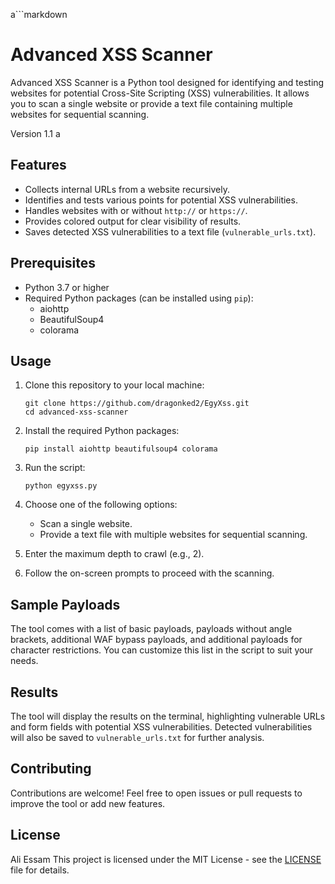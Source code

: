 a```markdown
# Advanced XSS Scanner

Advanced XSS Scanner is a Python tool designed for identifying and testing websites for potential Cross-Site Scripting (XSS) vulnerabilities. It allows you to scan a single website or provide a text file containing multiple websites for sequential scanning.

Version 1.1
a
## Features

- Collects internal URLs from a website recursively.
- Identifies and tests various points for potential XSS vulnerabilities.
- Handles websites with or without `http://` or `https://`.
- Provides colored output for clear visibility of results.
- Saves detected XSS vulnerabilities to a text file (`vulnerable_urls.txt`).

## Prerequisites

- Python 3.7 or higher
- Required Python packages (can be installed using `pip`):
  - aiohttp
  - BeautifulSoup4
  - colorama

## Usage

1. Clone this repository to your local machine:

   ```
   git clone https://github.com/dragonked2/EgyXss.git
   cd advanced-xss-scanner
   ```

2. Install the required Python packages:

   ```
   pip install aiohttp beautifulsoup4 colorama
   ```

3. Run the script:

   ```
   python egyxss.py
   ```

4. Choose one of the following options:
   - Scan a single website.
   - Provide a text file with multiple websites for sequential scanning.

5. Enter the maximum depth to crawl (e.g., 2).

6. Follow the on-screen prompts to proceed with the scanning.

## Sample Payloads

The tool comes with a list of basic payloads, payloads without angle brackets, additional WAF bypass payloads, and additional payloads for character restrictions. You can customize this list in the script to suit your needs.

## Results

The tool will display the results on the terminal, highlighting vulnerable URLs and form fields with potential XSS vulnerabilities. Detected vulnerabilities will also be saved to `vulnerable_urls.txt` for further analysis.

## Contributing

Contributions are welcome! Feel free to open issues or pull requests to improve the tool or add new features.

## License
Ali Essam
This project is licensed under the MIT License - see the [LICENSE](LICENSE) file for details.
```

